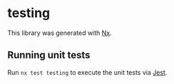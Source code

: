 # testing

This library was generated with [Nx](https://nx.dev).


## Running unit tests

Run `nx test testing` to execute the unit tests via [Jest](https://jestjs.io).


